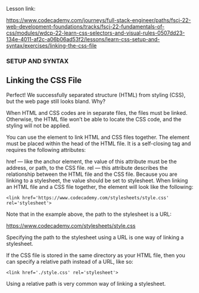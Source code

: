 Lesson link:

https://www.codecademy.com/journeys/full-stack-engineer/paths/fscj-22-web-development-foundations/tracks/fscj-22-fundamentals-of-css/modules/wdcp-22-learn-css-selectors-and-visual-rules-0507dd23-134e-4011-af2c-a06b06ad53f2/lessons/learn-css-setup-and-syntax/exercises/linking-the-css-file


### SETUP AND SYNTAX

## Linking the CSS File

Perfect! We successfully separated structure (HTML) from styling (CSS), but the web page still looks bland. Why?

When HTML and CSS codes are in separate files, the files must be linked. Otherwise, the HTML file won’t be able to locate the CSS code, and the styling will not be applied.

You can use the <link> element to link HTML and CSS files together. The <link> element must be placed within the head of the HTML file. It is a self-closing tag and requires the following attributes:

href — like the anchor element, the value of this attribute must be the address, or path, to the CSS file.
rel — this attribute describes the relationship between the HTML file and the CSS file. Because you are linking to a stylesheet, the value should be set to stylesheet.
When linking an HTML file and a CSS file together, the <link> element will look like the following:
```
<link href='https://www.codecademy.com/stylesheets/style.css' rel='stylesheet'>
```
Note that in the example above, the path to the stylesheet is a URL:

https://www.codecademy.com/stylesheets/style.css

Specifying the path to the stylesheet using a URL is one way of linking a stylesheet.

If the CSS file is stored in the same directory as your HTML file, then you can specify a relative path instead of a URL, like so:
```
<link href='./style.css' rel='stylesheet'>
```
Using a relative path is very common way of linking a stylesheet.
